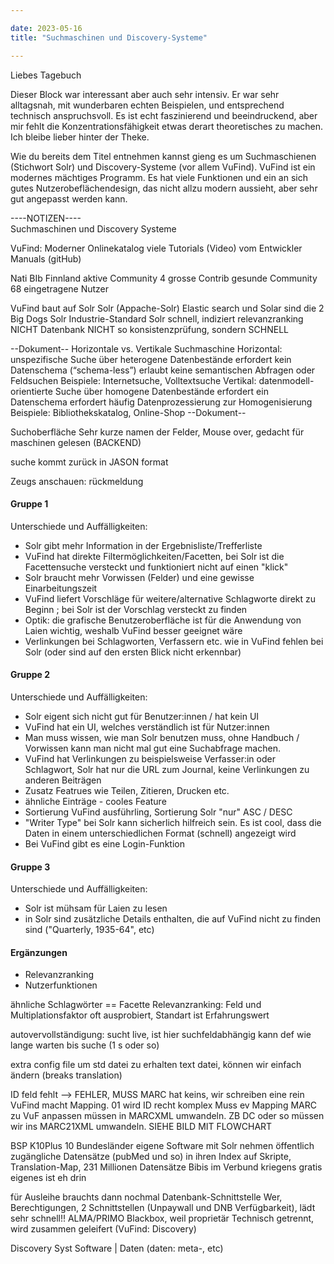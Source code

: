 ```yaml
---

date: 2023-05-16
title: "Suchmaschinen und Discovery-Systeme"

---
```


Liebes Tagebuch

Dieser Block war interessant aber auch sehr intensiv.
Er war sehr alltagsnah, mit wunderbaren echten Beispielen, und entsprechend technisch anspruchsvoll.
Es ist echt faszinierend und beeindruckend, aber mir fehlt die Konzentrationsfähigkeit etwas derart theoretisches zu machen.
Ich bleibe lieber hinter der Theke.

Wie du bereits dem Titel entnehmen kannst gieng es um Suchmaschienen (Stichwort Solr) und Discovery-Systeme (vor allem VuFind).
VuFind ist ein modernes mächtiges Programm.
Es hat viele Funktionen und ein an sich gutes Nutzerobeflächendesign, das nicht allzu modern aussieht, aber sehr gut angepasst werden kann.


----NOTIZEN----  
Suchmaschinen und Discovery Systeme

VuFind: Moderner Onlinekatalog
viele Tutorials (Video) vom Entwickler
Manuals (gitHub)

Nati BIb Finnland
aktive Community
4 grosse Contrib
gesunde Community 68 eingetragene Nutzer

VuFind baut auf Solr
Solr
(Appache-Solr)
Elastic search und Solar sind die 2 Big Dogs
Solr Industrie-Standard
Solr schnell, 
indiziert
relevanzranking
NICHT Datenbank
NICHT so konsistenzprüfung, sondern SCHNELL

--Dokument--
Horizontale vs. Vertikale Suchmaschine
Horizontal: unspezifische Suche über heterogene Datenbestände
erfordert kein Datenschema (“schema-less”)
erlaubt keine semantischen Abfragen oder Feldsuchen
Beispiele: Internetsuche, Volltextsuche
Vertikal: datenmodell-orientierte Suche über homogene Datenbestände
erfordert ein Datenschema
erfordert häufig Datenprozessierung zur Homogenisierung
Beispiele: Bibliothekskatalog, Online-Shop
--Dokument--

Suchoberfläche
Sehr kurze namen der Felder, Mouse over, gedacht für maschinen gelesen (BACKEND)

suche kommt zurück in JASON format

Zeugs anschauen: rückmeldung

#### Gruppe 1

Unterschiede und Auffälligkeiten:
* Solr gibt mehr Information in der Ergebnisliste/Trefferliste
* VuFind hat direkte Filtermöglichkeiten/Facetten, bei Solr ist die Facettensuche versteckt und funktioniert nicht auf einen "klick"
* Solr braucht mehr Vorwissen (Felder) und eine gewisse Einarbeitungszeit
* VuFind liefert Vorschläge für weitere/alternative Schlagworte direkt zu Beginn ; bei Solr ist der Vorschlag versteckt zu finden
* Optik: die grafische Benutzeroberfläche ist für die Anwendung von Laien wichtig, weshalb VuFind besser geeignet wäre
* Verlinkungen bei Schlagworten, Verfassern etc. wie in VuFind fehlen bei Solr (oder sind auf den ersten Blick nicht erkennbar)

#### Gruppe 2

Unterschiede und Auffälligkeiten:
* Solr eigent sich nicht gut für Benutzer:innen / hat kein UI
* VuFind hat ein UI, welches verständlich ist für Nutzer:innen
* Man muss wissen, wie man Solr benutzen muss, ohne Handbuch / Vorwissen kann man nicht mal gut eine Suchabfrage machen.
* VuFind hat Verlinkungen zu beispielsweise Verfasser:in oder Schlagwort, Solr hat nur die URL zum Journal, keine Verlinkungen zu anderen Beiträgen
* Zusatz Featrues wie Teilen, Zitieren, Drucken etc.
* ähnliche Einträge - cooles Feature
* Sortierung VuFind ausführling, Sortierung Solr "nur" ASC / DESC
* "Writer Type" bei Solr kann sicherlich hilfreich sein. Es ist cool, dass die Daten in einem unterschiedlichen Format (schnell) angezeigt wird
* Bei VuFind gibt es eine Login-Funktion

#### Gruppe 3

Unterschiede und Auffälligkeiten:
* Solr ist mühsam für Laien zu lesen 
* in Solr sind zusätzliche Details enthalten, die auf VuFind nicht zu finden sind ("Quarterly, 1935-64", etc)

#### Ergänzungen

* Relevanzranking
* Nutzerfunktionen

ähnliche Schlagwörter == Facette
Relevanzranking: Feld und Multiplationsfaktor
	oft ausprobiert, Standart ist Erfahrungswert

autovervollständigung: sucht live, ist hier suchfeldabhängig
kann def wie lange warten bis suche (1 s oder so)

extra config file um std datei zu erhalten
text datei, können wir einfach ändern (breaks translation)

ID feld fehlt --> FEHLER, MUSS
MARC hat keins, wir schreiben eine rein
VuFind macht Mapping. 01 wird ID
recht komplex
Muss ev Mapping MARC zu VuF anpassen
müssen in MARCXML umwandeln. ZB DC oder so müssen wir ins MARC21XML umwandeln. SIEHE BILD MIT FLOWCHART

BSP
K10Plus 
10 Bundesländer
eigene Software mit Solr
nehmen öffentlich zugängliche Datensätze (pubMed und so) in ihren Index auf
Skripte, Translation-Map, 231 Millionen Datensätze
Bibis im Verbund kriegens gratis
eigenes ist eh drin

für Ausleihe brauchts dann nochmal Datenbank-Schnittstelle
Wer, Berechtigungen, 2 Schnittstellen (Unpaywall und DNB Verfügbarkeit), lädt sehr schnell!!
ALMA/PRIMO Blackbox, weil proprietär
Technisch getrennt, wird zusammen geleifert
(VuFind: Discovery)

Discovery Syst
Software | Daten (daten: meta-, etc)
